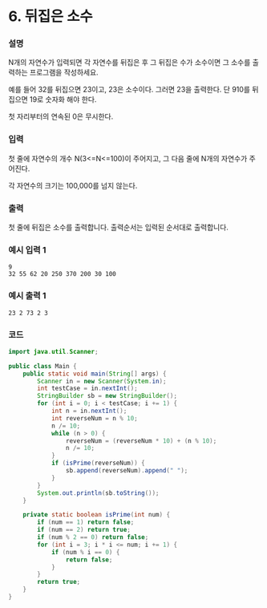 # 6. 뒤집은 소수

### 설명

N개의 자연수가 입력되면 각 자연수를 뒤집은 후 그 뒤집은 수가 소수이면 그 소수를 출력하는 프로그램을 작성하세요.

예를 들어 32를 뒤집으면 23이고, 23은 소수이다. 그러면 23을 출력한다. 단 910를 뒤집으면 19로 숫자화 해야 한다.

첫 자리부터의 연속된 0은 무시한다.

### 입력

첫 줄에 자연수의 개수 N(3<=N<=100)이 주어지고, 그 다음 줄에 N개의 자연수가 주어진다.

각 자연수의 크기는 100,000를 넘지 않는다.

### 출력

첫 줄에 뒤집은 소수를 출력합니다. 출력순서는 입력된 순서대로 출력합니다.

### 예시 입력 1
``` 
9
32 55 62 20 250 370 200 30 100
```

### 예시 출력 1
```
23 2 73 2 3
```

### 코드
```java
import java.util.Scanner;

public class Main {
    public static void main(String[] args) {
        Scanner in = new Scanner(System.in);
        int testCase = in.nextInt();
        StringBuilder sb = new StringBuilder();
        for (int i = 0; i < testCase; i += 1) {
            int n = in.nextInt();
            int reverseNum = n % 10;
            n /= 10;
            while (n > 0) {
                reverseNum = (reverseNum * 10) + (n % 10);
                n /= 10;
            }
            if (isPrime(reverseNum)) {
                sb.append(reverseNum).append(" ");
            }
        }
        System.out.println(sb.toString());
    }

    private static boolean isPrime(int num) {
        if (num == 1) return false;
        if (num == 2) return true;
        if (num % 2 == 0) return false;
        for (int i = 3; i * i <= num; i += 1) {
            if (num % i == 0) {
                return false;
            }
        }
        return true;
    }
}
```